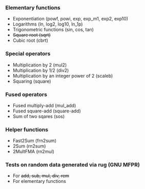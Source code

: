 ### Elementary functions

* Exponentiation (powf, powi, exp, exp_m1, exp2, exp10)
* Logarithms (ln, log2, log10, ln_1p)
* Trigonometric functions (sin, cos, tan)
* ~~Square root (sqrt)~~
* Cubic root (cbrt)

### Special operators

* Multiplication by 2 (mul2)
* Multiplication by 1/2 (div2)
* Multiplication by an integer power of 2 (scaleb)
* Squaring (square)

### Fused operators

* Fused multiply-add (mul_add)
* Fused square-add (square-add)
* Sum of two sqares (sos)

### Helper functions

* Fast2Sum (frn2sum)
* 2Sum (rn2sum)
* 2MultFMA (rn2mul)

### Tests on random data generated via rug (GNU MFPR)

* For ~~add, sub, mul, div, rem~~
* For elementary functions
